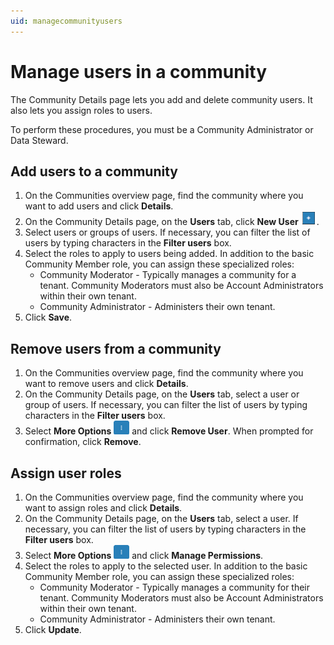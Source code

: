 ```yaml
---
uid: managecommunityusers
---
```


# Manage users in a community

The Community Details page lets you add and delete community users. It also lets you assign roles to users.

To perform these procedures, you must be a Community Administrator or Data Steward.

## Add users to a community

1. On the Communities overview page, find the community where you want to add users and click **Details**.
2. On the Community Details page, on the **Users** tab, click **New User** ![New User](..\images\Add_Button.png "New User").
3. Select users or groups of users. If necessary, you can filter the list of users by typing characters in the **Filter users** box.
4. Select the roles to apply to users being added. In addition to the basic Community Member role, you can assign these specialized roles:
   - Community Moderator - Typically manages a community for a tenant. Community Moderators must also be Account Administrators within their own tenant.
   - Community Administrator - Administers their own tenant.
5. Click **Save**.

## Remove users from a community

1. On the Communities overview page, find the community where you want to remove users and click **Details**.
2. On the Community Details page, on the **Users** tab, select a user or group of users. If necessary, you can filter the list of users by typing characters in the **Filter users** box.
3. Select **More Options** ![More Options](..\images\more-options-blue-background.png "More Options") and click **Remove User**. When prompted for confirmation, click **Remove**.

## Assign user roles

1. On the Communities overview page, find the community where you want to assign roles and click **Details**.
2. On the Community Details page, on the **Users** tab, select a user. If necessary, you can filter the list of users by typing characters in the **Filter users** box.
3. Select **More Options** ![More Options](..\images\more-options-blue-background.png "More Options") and click **Manage Permissions**.
4. Select the roles to apply to the selected user. In addition to the basic Community Member role, you can assign these specialized roles:
   - Community Moderator - Typically manages a community for their tenant. Community Moderators must also be Account Administrators within their own tenant.
   - Community Administrator - Administers their own tenant.
5. Click **Update**.
